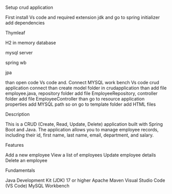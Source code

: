 Setup crud application 

First install Vs code and required extension jdk and go to spring initializer add dependencies 

Thymleaf

H2 in memory database

mysql server

spring wb

 jpa
 
 
 than open code Vs code and. Connect MYSQL work bench Vs code crud application connect than create model folder in crudapplication than add file employee.java, repository folder add file EmployeeRepository, controller folder add file EmployeeController than go to resource application properties add MYSQL path so on go to template folder add HTML files

Description

This is a CRUD (Create, Read, Update, Delete) application built with Spring Boot and Java. The application allows you to manage employee records, including their id, first name, last name, email, department, and salary.

Features

Add a new employee
View a list of employees
Update employee details
Delete an employee

Fundamentals

Java Development Kit (JDK) 17 or higher
Apache Maven
Visual Studio Code (VS Code)
MySQL Workbench

